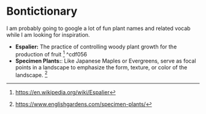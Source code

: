 # Bontictionary
I am probably going to google a lot of fun plant names and related vocab while I am looking for inspiration.
- **Espalier:** The practice of controlling woody plant growth for the production of fruit [^1] ^cdf056
- **Specimen Plants:**: Like Japanese Maples or Evergreens, serve as focal points in a landscape to emphasize the form, texture, or color of the landscape. [^2]

[^1]: https://en.wikipedia.org/wiki/Espalier
[^2]: https://www.englishgardens.com/specimen-plants/
